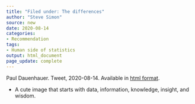 ```yaml
---
title: "Filed under: The differences"
author: "Steve Simon"
source: new
date: 2020-08-14
categories:
- Recommendation
tags:
- Human side of statistics
output: html_document
page_update: complete
---
```


Paul Dauenhauer. Tweet, 2020-08-14. Available in [html format](https://twitter.com/pauldauenhauer/status/1294431840858705921).

<!---More--->

+ A cute image that starts with data, information, knowledge, insight, and wisdom.
